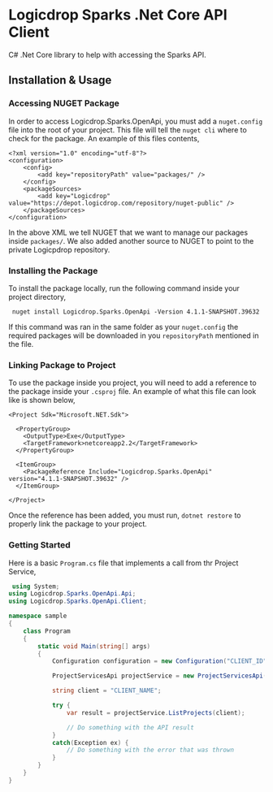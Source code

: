 # Logicdrop Sparks .Net Core API Client

C\# .Net Core library to help with accessing the Sparks API.

## Installation & Usage

### Accessing NUGET Package

In order to access Logicdrop.Sparks.OpenApi, you must add a `nuget.config` file into the root of your project. This file will tell the `nuget cli` where to check for the package. An example of this files contents,

```markup
<?xml version="1.0" encoding="utf-8"?>
<configuration>
    <config>
        <add key="repositoryPath" value="packages/" />
    </config>
    <packageSources>
        <add key="Logicdrop" value="https://depot.logicdrop.com/repository/nuget-public" />
    </packageSources>
</configuration>
```

In the above XML we tell NUGET that we want to manage our packages inside `packages/`. We also added another source to NUGET to point to the private Logicpdrop repository.

### Installing the Package

To install the package locally, run the following command inside your project directory,

```text
 nuget install Logicdrop.Sparks.OpenApi -Version 4.1.1-SNAPSHOT.39632
```

If this command was ran in the same folder as your `nuget.config` the required packages will be downloaded in you `repositoryPath` mentioned in the file.

### Linking Package to Project

To use the package inside you project, you will need to add a reference to the package inside your `.csproj` file. An example of what this file can look like is shown below,

```markup
<Project Sdk="Microsoft.NET.Sdk">

  <PropertyGroup>
    <OutputType>Exe</OutputType>
    <TargetFramework>netcoreapp2.2</TargetFramework>
  </PropertyGroup>

  <ItemGroup>
    <PackageReference Include="Logicdrop.Sparks.OpenApi" version="4.1.1-SNAPSHOT.39632" />
  </ItemGroup>

</Project>
```

Once the reference has been added, you must run, `dotnet restore` to properly link the package to your project.

### Getting Started

Here is a basic `Program.cs` file that implements a call from thr Project Service,

```csharp
 using System;
using Logicdrop.Sparks.OpenApi.Api;
using Logicdrop.Sparks.OpenApi.Client;

namespace sample
{
    class Program
    {
        static void Main(string[] args)
        {
            Configuration configuration = new Configuration("CLIENT_ID", "CLIENT_SECRET");

            ProjectServicesApi projectService = new ProjectServicesApi(configuration);

            string client = "CLIENT_NAME";

            try {
                var result = projectService.ListProjects(client);

                // Do something with the API result
            }
            catch(Exception ex) {
                // Do something with the error that was thrown
            } 
        }
    }
}
```

